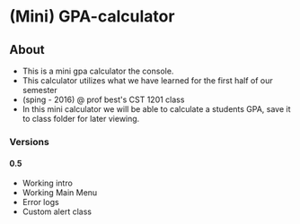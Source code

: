 # (Mini) GPA-calculator

## About
- This is a mini gpa calculator the console. 
- This calculator utilizes what we have learned for the first half of our semester 
- (sping - 2016) @ prof best's CST 1201 class
- In this mini calculator we will be able to calculate a students GPA, save it to class folder for later viewing.

### Versions
#### 0.5
- Working intro
- Working Main Menu
- Error logs
- Custom alert class
